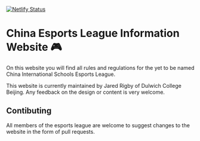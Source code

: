 [![Netlify Status](https://api.netlify.com/api/v1/badges/3fc5b6bf-f552-4684-a483-e824ffcdde75/deploy-status)](https://app.netlify.com/sites/china-esports/deploys)

# China Esports League Information Website 🎮

On this website you will find all rules and regulations for the yet to be named China International Schools Esports League.

This website is currently maintained by Jared Rigby of Dulwich College Beijing. Any feedback on the design or content is very welcome.

## Contibuting

All members of the esports league are welcome to suggest changes to the website in the form of pull requests.
